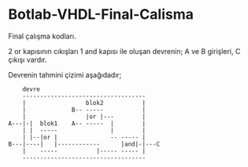 # Botlab-VHDL-Final-Calisma
Final çalışma kodları.

2 or kapısının cıkışları 1 and kapısı ile oluşan devrenin;
A ve B girişleri,
C çıkışı vardır.

Devrenin tahmini çizimi aşağıdadır;

```
    devre
    -----------------------------------
    |                 blok2           |
    |             B-- -----           |
    |                 |or |---        |
A---|-|  blok1    A-- -----  |        |
    | |  -----               |        |
    | |--|or |               -- ----- |
B---|----|   |------------      |and|-|---C
    |    -----           |----- ----- |
    -----------------------------------
```
